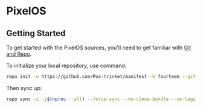 # PixelOS

 Getting Started
---------------
To get started with the PixelOS sources, you'll need to get
familiar with [Git and Repo](https://source.android.com/setup/build/downloading).

 To initialize your local repository, use command:

```bash
repo init -u https://github.com/Pos-trinket/manifest -b fourteen --git-lfs
```

Then sync up:

```bash
repo sync -c -j$(nproc --all) --force-sync --no-clone-bundle --no-tags
```

